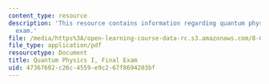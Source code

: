 ```yaml
---
content_type: resource
description: 'This resource contains information regarding quantum physics: Final
  exam.'
file: /media/https%3A/open-learning-course-data-rc.s3.amazonaws.com/8-04-quantum-physics-i-spring-2016/47367602c26c4559e9c267f8694203bf_MIT8_04S16_FinalTest_2015.pdf
file_type: application/pdf
resourcetype: Document
title: Quantum Physics I, Final Exam
uid: 47367602-c26c-4559-e9c2-67f8694203bf
---
```

